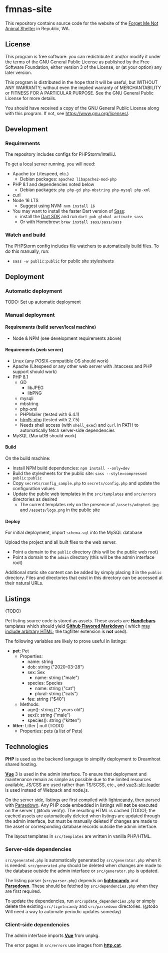 # fmnas-site

This repository contains source code for the website of the
[Forget Me Not Animal Shelter](https://forgetmenotshelter.org)
in Republic, WA.

## License

This program is free software: you can redistribute it and/or modify it under the terms of the GNU General Public
License as published by the Free Software Foundation, either version 3 of the License, or
(at your option) any later version.

This program is distributed in the hope that it will be useful, but WITHOUT ANY WARRANTY; without even the implied
warranty of MERCHANTABILITY or FITNESS FOR A PARTICULAR PURPOSE. See the GNU General Public License for more details.

You should have received a copy of the GNU General Public License along with this program. If not,
see <https://www.gnu.org/licenses/>.

## Development

### Requirements

The repository includes configs for PHPStorm/IntelliJ.

To get a local server running, you will need:

* Apache (or Litespeed, etc.)
  * Debian packages: `apache2 libapache2-mod-php`
* PHP 8.1 and dependencies noted below
  * Debian packages: `php php-gd php-mbstring php-mysql php-xml`
* curl
* Node 16 LTS
  * Suggest using NVM: `nvm install 16`
* You may want to install the faster Dart version of [Sass](https://sass-lang.com/install):
  * install the [Dart SDK](https://dart.dev/get-dart) and run `dart pub global activate sass`
  * Or with Homebrew: `brew install sass/sass/sass`

### Watch and build

The PHPStorm config includes file watchers to automatically build files. To do this manually, run:

* `sass -w public:public` for public site stylesheets

## Deployment

### Automatic deployment

TODO: Set up automatic deployment

### Manual deployment

#### Requirements (build server/local machine)

<!-- @todo Add requirements for vue build server --> 

* Node & NPM (see development requirements above)

#### Requirements (web server)

* Linux (any POSIX-compatible OS should work)
* Apache (Litespeed or any other web server with .htaccess and PHP support should work)
* PHP 8.1
	* GD
		* libJPEG
		* libPNG
	* mysqli
	* mbstring
	* php-xml
	* PHPMailer (tested with 6.4.1)
	* [html5-php](https://github.com/Masterminds/html5-php) (tested with 2.7.5)
	* Needs shell access (with `shell_exec`) and `curl` in PATH to automatically fetch server-side dependencies
* MySQL (MariaDB should work)

#### Build

On the build machine:

* Install NPM build dependencies: `npm install --only=dev`
* Build the stylesheets for the public site: `sass --style=compressed public:public`
* Copy `secrets/config_sample.php` to `secrets/config.php` and update the configuration values
* Update the public web templates in the `src/templates` and `src/errors` directories as desired
  * The current templates rely on the presence of `/assets/adopted.jpg` and `/assets/logo.png` in the public site

<!-- @todo Minify JS and HTML -->

#### Deploy

For initial deployment, import `schema.sql` into the MySQL database

Upload the project and all built files to the web server.

* Point a domain to the `public` directory (this will be the public web root)
* Point a domain to the `admin` directory (this will be the admin interface root)

Additional static site content can be added by simply placing it in the `public` directory. Files and directories that
exist in this directory can be accessed at their natural URLs.

## Listings

(TODO)

Pet listing source code is stored as assets. These assets are **[Handlebars](https://handlebarsjs.com)** templates which
should yield **[Github Flavored Markdown](https://github.github.com/gfm/)** (
which [may include arbitrary HTML](https://github.github.com/gfm/#raw-html); the tagfilter extension is **not** used).

The following variables are likely to prove useful in listings:

* **pet**: Pet
	* Properties:
		* name: string
		* dob: string ("2020-03-28")
		* sex: Sex
			* name: string ("male")
		* species: Species
			* name: string ("cat")
			* plural: string ("cats")
		* fee: string ("$40")
	* Methods:
		* age(): string ("2 years old")
		* sex(): string ("male")
		* species(): string ("kitten")
* **litter**: Litter | null (TODO)
	* Properties: pets (a list of Pets)

## Technologies

**PHP** is used as the backend language to simplify deployment to Dreamhost shared hosting.

[**Vue**](https:/vuejs.org) 3 is used in the admin interface. To ensure that deployment and maintenance remain as simple
as possible due to the limited resources available, JS/CSS are used rather than TS/SCSS, etc.,
and [vue3-sfc-loader](https://github.com/FranckFreiburger/vue3-sfc-loader)
is used instead of Webpack and node.js.

On the server side, listings are first compiled with [lightncandy](https://github.com/zordius/lightncandy), then parsed
with [Parsedown](https://parsedown.org/). Any PHP code embedded in listings will **not** be executed on the server (
@todo verify). The resulting HTML is cached (TODO); the cached assets are automatically deleted when listings are
updated through the admin interface, but must be manually deleted if changes are made to the asset or corresponding
database records outside the admin interface.

<!-- The client-side editor is [Toast UI Editor](https://ui.toast.com/tui-editor/). Need an extension for Handlebars support. Maybe use StackEdit or something instead.
CKEditor, Simditor -->
<!-- https://softwarerecs.stackexchange.com/questions/5746/markdown-editor-for-windows-with-live-rendering-in-the-editing-pane-not-in-a-se -->

The layout templates in `src/templates` are written in vanilla PHP/HTML.

### Server-side dependencies

`src/generated.php` is automatically generated by `src/generator.php` when it is needed.
`src/generated.php` should be deleted when changes are made to the database outside the admin interface
or `src/generator.php` is updated.

The listing parser (`src/parser.php`) depends on
[**lightncandy**](https://github.com/zordius/lightncandy) and
[**Parsedown**](https://parsedown.org/). These should be fetched by `src/dependencies.php` when they are first required.

To update the dependencies, run `src/update_dependencies.php` or simply delete the existing `src/ligntncandy`
and `src/parsedown`
directories. (@todo Will need a way to automate periodic updates someday)

### Client-side dependencies

The admin interface imports [**Vue**](https://vuejs.org) from unpkg.
<!-- The listing editor imports 
[**Toast UI Editor**](https://ui.toast.com/tui-editor/)
from the Toast CDN. -->

The error pages in `src/errors` use images from [**http.cat**](https://http.cat).
